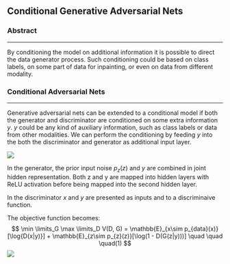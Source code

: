 ## Conditional Generative Adversarial Nets

### Abstract

------

By conditioning the model on additional information it is possible to direct the data generator process. Such conditioning could be based on class labels, on some part of data for inpainting, or even on data from different modality.

### Conditional Adversarial Nets

------

Generative adversarial nets can be extended to a conditional model if both the generator and discriminator are conditioned on some extra information $y$. $y$ could be any kind of auxiliary information, such as class labels or data from other modalities. We can perform the conditioning by feeding $y$ into the both the discriminator and generator as additional input layer.

![](/Users/leon/Documents/papers/notes/images/cgan1.jpg)

In the generator, the prior input noise $p_z(z)$ and $y$ are combined in joint hidden representation. Both z and y are mapped into hidden layers with ReLU activation before being mapped into the second hidden layer.

In the discriminator $x$ and $y$ are presented as inputs and to a discriminaive function.

The objective function becomes:
$$
\min \limits_G \max \limits_D V(D, G) = \mathbb{E}_{x\sim p_{data}(x)}[\log{D(x|y)}] +  \mathbb{E}_{z\sim p_{z}(z)}[\log(1 - D(G(z|y)))]  \quad \quad \quad(1)
$$
![](/Users/leon/Documents/papers/notes/images/cgan2.jpg)